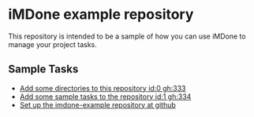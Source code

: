 iMDone example repository
====
This repository is intended to be a sample of how you can use iMDone to manage your project tasks.

Sample Tasks
----
- [Add some directories to this repository id:0 gh:333](#TODO:0)
- [Add some sample tasks to the repository id:1 gh:334](#TODO:30)
- [Set up the imdone-example repository at github](#DONE:0)
